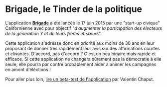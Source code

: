 <!--

---
title: Brigade, le tinder de la politique
description: L'application Brigade permet "d'augmenter la participation des électeurs de la génération Y et de leurs frères et sœurs"
image_url: https://github.com/multibao/contributions/blob/master/media/brigade.jpg?raw=true
---

-->

# Brigade, le Tinder de la politique

L'application **[Brigade](https://www.brigade.com/)** a été lancée le 17 juin 2015 par une "start-up civique" Californienne avec pour objectif "*d'augmenter la participation des électeurs de la génération Y et de leurs frères et sœurs*".

Cette application s'adresse donc en priorité aux moins de 30 ans en leur proposant de donner très rapidement leur avis sur des affirmations courtes et clivantes. D'accord, pas d'accord ? C'est un peu binaire mais rapide et efficace.
Si cette application ne changera sûrement pas la démocratie à elle seule, elle pourra par contre probablement aider à animer les campagnes en amont d'éléctions !

Pour aller plus loin, [lire un beta-test de l'application](https://medium.com/@ValentinChaput/j-ai-test%C3%A9-brigade-7640f0fb1951) par Valentin Chaput.
